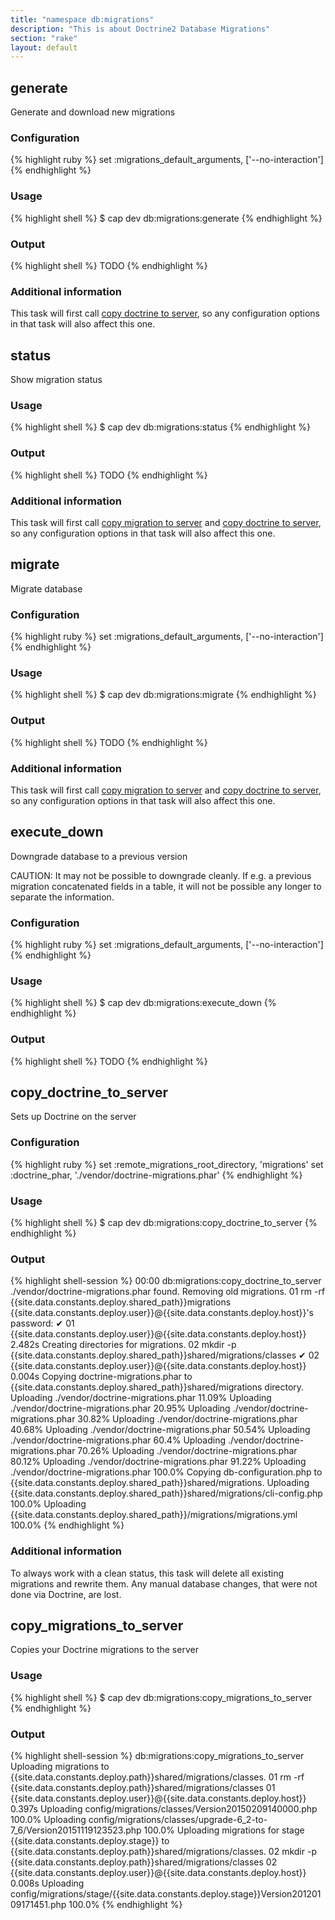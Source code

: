 ```yaml
---
title: "namespace db:migrations"
description: "This is about Doctrine2 Database Migrations"
section: "rake"
layout: default
---
```


## generate

Generate and download new migrations

### Configuration

{% highlight ruby %}
set :migrations_default_arguments, ['--no-interaction']
{% endhighlight %}

### Usage

{% highlight shell %}
$ cap dev db:migrations:generate
{% endhighlight %}

### Output

{% highlight shell %}
	TODO
{% endhighlight %}

### Additional information

This task will first call <a href="#copydoctrinetoserver">copy doctrine to server</a>, so any configuration options in that task will also affect this one. 

## status

Show migration status

### Usage

{% highlight shell %}
$ cap dev db:migrations:status
{% endhighlight %}

### Output

{% highlight shell %}
	TODO
{% endhighlight %}

### Additional information

This task will first call <a href="#copydoctrinetoserver">copy migration to server</a> and <a href="#copymigrationtoserver">copy doctrine to server</a>, so any configuration options in that task will also affect this one. 

## migrate

Migrate database

### Configuration

{% highlight ruby %}
set :migrations_default_arguments, ['--no-interaction']
{% endhighlight %}

### Usage

{% highlight shell %}
$ cap dev db:migrations:migrate
{% endhighlight %}

### Output

{% highlight shell %}
    TODO
{% endhighlight %}

### Additional information

This task will first call <a href="#copydoctrinetoserver">copy migration to server</a> and <a href="#copymigrationtoserver">copy doctrine to server</a>, so any configuration options in that task will also affect this one. 


## execute\_down

Downgrade database to a previous version
<div class="callout alert">
CAUTION: It may not be possible to downgrade cleanly. If e.g. a previous migration concatenated fields in a table, it will not be possible any longer to separate the information.
</div>

### Configuration

{% highlight ruby %}
set :migrations_default_arguments, ['--no-interaction']
{% endhighlight %}


### Usage

{% highlight shell %}
$ cap dev db:migrations:execute_down
{% endhighlight %}

### Output

{% highlight shell %}
    TODO
{% endhighlight %}

## copy\_doctrine\_to\_server

Sets up Doctrine on the server

### Configuration

{% highlight ruby %}
set :remote_migrations_root_directory, 'migrations'
set :doctrine_phar, './vendor/doctrine-migrations.phar'
{% endhighlight %}

### Usage

{% highlight shell %}
$ cap dev db:migrations:copy_doctrine_to_server
{% endhighlight %}

### Output

{% highlight shell-session %}
00:00 db:migrations:copy_doctrine_to_server
      ./vendor/doctrine-migrations.phar found.
      Removing old migrations.
      01 rm -rf {{site.data.constants.deploy.shared_path}}migrations
{{site.data.constants.deploy.user}}@{{site.data.constants.deploy.host}}'s password:
    ✔ 01 {{site.data.constants.deploy.user}}@{{site.data.constants.deploy.host}} 2.482s
      Creating directories for migrations.
      02 mkdir -p {{site.data.constants.deploy.shared_path}}shared/migrations/classes
    ✔ 02 {{site.data.constants.deploy.user}}@{{site.data.constants.deploy.host}} 0.004s
      Copying doctrine-migrations.phar to {{site.data.constants.deploy.shared_path}}shared/migrations directory.
      Uploading ./vendor/doctrine-migrations.phar 11.09%
      Uploading ./vendor/doctrine-migrations.phar 20.95%
      Uploading ./vendor/doctrine-migrations.phar 30.82%
      Uploading ./vendor/doctrine-migrations.phar 40.68%
      Uploading ./vendor/doctrine-migrations.phar 50.54%
      Uploading ./vendor/doctrine-migrations.phar 60.4%
      Uploading ./vendor/doctrine-migrations.phar 70.26%
      Uploading ./vendor/doctrine-migrations.phar 80.12%
      Uploading ./vendor/doctrine-migrations.phar 91.22%
      Uploading ./vendor/doctrine-migrations.phar 100.0%
      Copying db-configuration.php to {{site.data.constants.deploy.shared_path}}shared/migrations.
      Uploading {{site.data.constants.deploy.shared_path}}shared/migrations/cli-config.php 100.0%
      Uploading {{site.data.constants.deploy.shared_path}}/migrations/migrations.yml 100.0%
{% endhighlight %}

### Additional information

To always work with a clean status, this task will delete all existing migrations and rewrite them. Any manual database changes, that were not done via Doctrine, are lost.

## copy\_migrations\_to\_server

Copies your Doctrine migrations to the server

### Usage

{% highlight shell %}
	$ cap dev db:migrations:copy_migrations_to_server
{% endhighlight %}

### Output

{% highlight shell-session %}
db:migrations:copy_migrations_to_server
Uploading migrations to {{site.data.constants.deploy.path}}shared/migrations/classes.
01 rm -rf {{site.data.constants.deploy.path}}shared/migrations/classes
01 {{site.data.constants.deploy.user}}@{{site.data.constants.deploy.host}} 0.397s
Uploading config/migrations/classes/Version20150209140000.php 100.0%
Uploading config/migrations/classes/upgrade-6_2-to-7_6/Version20151119123523.php 100.0%
Uploading migrations for stage {{site.data.constants.deploy.stage}} to {{site.data.constants.deploy.path}}shared/migrations/classes.
02 mkdir -p {{site.data.constants.deploy.path}}shared/migrations/classes
02 {{site.data.constants.deploy.user}}@{{site.data.constants.deploy.host}} 0.008s
Uploading config/migrations/stage/{{site.data.constants.deploy.stage}}Version20120109171451.php 100.0%
{% endhighlight %}
